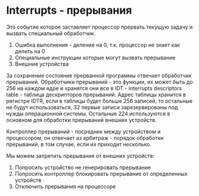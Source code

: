 # Interrupts - прерывания
Это событие которое заставляет процессор прервать текущую задачу и вызвать специальный обработчик.
1. Ошибка выполнения - деление на 0, т.к. процессор не знает как делить на 0
2. Специальные инструкции которые могут вызвать прерывание
3. Внешние устройства

За сохранение состояние прерванной программы отвечает обработчик прерываний. Обработчики прерываний - это функции, их может быть до 256 на каждом ядре и хранятся они все в IDT - interrupts descriptors table - таблица дескрипторов прерываний. Адрес таблицы хранится в регистре IDTR, если в таблицы будет больше 256 записей, то остальные не будут использоваться, 32 первые записи зарезервированы под нужды операционной системы. Остальные 224 используются в основном для обработки прерываний внешних устройств.

Контроллер прерываний - посредник между устройством и процессором, он отвечает аз арбитраж - порядок обработки прерываний, в том случае, если их приходит несколько.

Мы можем запретить прерывания от внешних устройств:
1. Попросить устройство не генерировать прерывание
2. Попросить контроллер блокировать прерывание от определенных устройств
3. Отключить прерывания на процессоре
